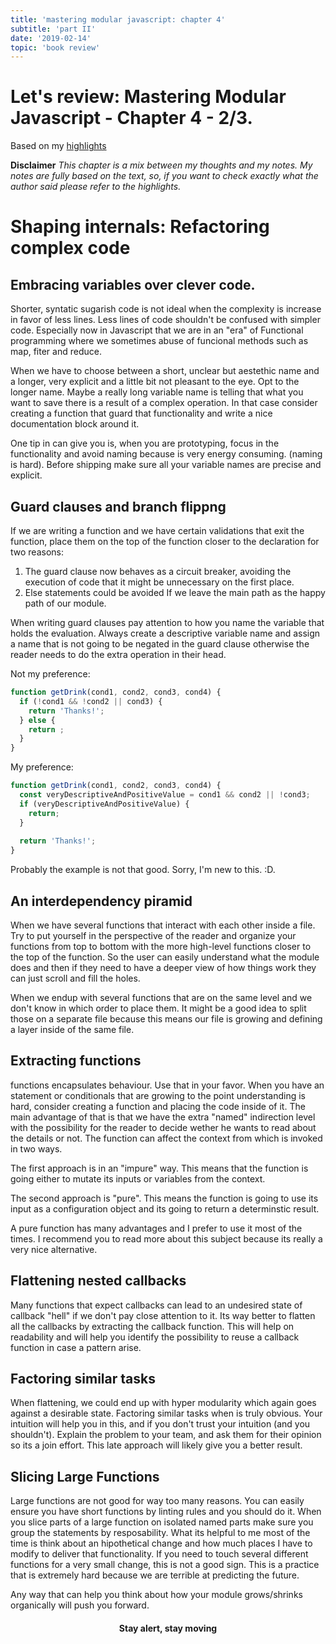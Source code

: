 ```yaml
---
title: 'mastering modular javascript: chapter 4'
subtitle: 'part II'
date: '2019-02-14'
topic: 'book review'
---
```


# Let's review: Mastering Modular Javascript - Chapter 4 - 2/3.

Based on my [highlights](https://github.com/neomaxzero/m-quickreview/blob/master/mastering-modular-js/chapter-04.md)

**Disclaimer**
*This chapter is a mix between my thoughts and my notes.
My notes are fully based on the text, so, if you want to check exactly what the author said please refer to the highlights.*

# Shaping internals: Refactoring complex code

## Embracing variables over clever code.

Shorter, syntatic sugarish code is not ideal when the complexity is increase in favor of less lines. Less lines of code shouldn't be confused with simpler code. Especially now in Javascript that we are in an "era" of Functional programming where we sometimes abuse of funcional methods such as map, fiter and reduce.

When we have to choose between a short, unclear but aestethic name and a longer, very explicit and a little bit not pleasant to the eye. Opt to the longer name. Maybe a really long variable name is telling that what you want to save there is a result of a complex operation. In that case consider creating a function that guard that functionality and write a nice documentation block around it.

One tip in can give you is, when you are prototyping, focus in the functionality and avoid naming because is very energy consuming. (naming is hard). Before shipping make sure all your variable names are precise and explicit.

## Guard clauses and branch flippng

If we are writing a function and we have certain validations that exit the function, place them on the top of the function closer to the declaration for two reasons:
 1. The guard clause now behaves as a circuit breaker, avoiding the execution of code that it might be unnecessary on the first place.
 2. Else statements could be avoided If we leave the main path as the happy path of our module.
 
When writing guard clauses pay attention to how you name the variable that holds the evaluation. Always create a descriptive variable name and assign a name that is not going to be negated in the guard clause otherwise the reader needs to do the extra operation in their head.

Not my preference:
```javascript
function getDrink(cond1, cond2, cond3, cond4) {
  if (!cond1 && !cond2 || cond3) {
    return 'Thanks!';
  } else {
    return ;
  }
}

```

My preference:
```javascript
function getDrink(cond1, cond2, cond3, cond4) {
  const veryDescriptiveAndPositiveValue = cond1 && cond2 || !cond3;
  if (veryDescriptiveAndPositiveValue) {
    return;
  }
  
  return 'Thanks!';
}

```
 Probably the example is not that good. Sorry, I'm new to this. :D. 
 
## An interdependency piramid

When we have several functions that interact with each other inside a file. Try to put yourself in the perspective of the reader and organize your functions from top to bottom with the more high-level functions closer to the top of the function. So the user can easily understand what the module does and then if they need to have a deeper view of how things work they can just scroll and fill the holes. 

When we endup with several functions that are on the same level and we don't know in which order to place them. It might be a good idea to split those on a separate file because this means our file is growing and defining a layer inside of the same file.

## Extracting functions

functions encapsulates behaviour. Use that in your favor. When you have an statement or conditionals that are growing to the point understanding is hard, consider creating a function and placing the code inside of it. The main advantage of that is that we have the extra "named" indirection level with the possibility for the reader to decide wether he wants to read about the details or not. The function can affect the context from which is invoked in two ways. 

The first approach is in an "impure" way. This means that the function is going either to mutate its inputs or variables from the context. 

The second approach is "pure". This means the function is going to use its input as a configuration object and its going to return a determinstic result.

A pure function has many advantages and I prefer to use it most of the times. I recommend you to read more about this subject because its really a very nice alternative.

## Flattening nested callbacks

Many functions that expect callbacks can lead to an undesired state of callback "hell" if we don't pay close attention to it.
Its way better to flatten all the callbacks by extracting the callback function. This will help on readability and will help you identify the possibility to reuse a callback function in case a pattern arise.

## Factoring similar tasks

When flattening, we could end up with hyper modularity which again goes against a desirable state. Factoring similar tasks when is truly obvious. Your intuition will help you in this, and if you don't trust your intuition (and you shouldn't). Explain the problem to your team, and ask them for their opinion so its a join effort. This late approach will likely give you a better result.

## Slicing Large Functions

Large functions are not good for way too many reasons. You can easily ensure you have short functions by linting rules and you should do it. When you slice parts of a large function on isolated named parts make sure you group the statements by resposability. What its helpful to me most of the time is think about an hipothetical change and how much places I have to modify to deliver that functionality. If you need to touch several different functions for a very small change, this is not a good sign. This is a practice that is extremely hard because we are terrible at predicting the future.

Any way that can help you think about how your module grows/shrinks organically will push you forward. 

<h4 align="center" styles="text-weight: bold">
  Stay alert, stay moving
</h4>
